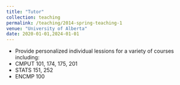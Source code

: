 ```yaml
---
title: "Tutor"
collection: teaching
permalink: /teaching/2014-spring-teaching-1
venue: "University of Alberta"
date: 2020-01-01,2024-01-01
---
```


- Provide personalized individual lessions for a variety of courses including:
-   CMPUT 101, 174, 175, 201
-   STATS 151, 252
-   ENCMP 100
